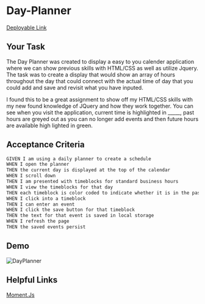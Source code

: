 # Day-Planner

[Deployable Link](https://hbrown16.github.io/Day-Planner/)

## Your Task
The Day Planner was created to display a easy to you calender application where we can show previous skills with HTML/CSS as well as utilize Jquery. The task was to create a display that would show an array of hours throughout the day that could connect with the actual time of day that you could add and save and revisit what you have inputed.

I found this to be a great assignment to show off my HTML/CSS skills with my new found knowledge of JQuery and how they work together. You can see when you visit the application, current time is highlighted in _____, past hours are greyed out as you can no longer add events and then future hours are available high lighted in green.

## Acceptance Criteria

```md
GIVEN I am using a daily planner to create a schedule
WHEN I open the planner
THEN the current day is displayed at the top of the calendar
WHEN I scroll down
THEN I am presented with timeblocks for standard business hours
WHEN I view the timeblocks for that day
THEN each timeblock is color coded to indicate whether it is in the past, present, or future
WHEN I click into a timeblock
THEN I can enter an event
WHEN I click the save button for that timeblock
THEN the text for that event is saved in local storage
WHEN I refresh the page
THEN the saved events persist
```

## Demo
![DayPlanner](Assets/Images/DPdemo.gif)


## Helpful Links


[Moment.Js](https://momentjs.com/)
